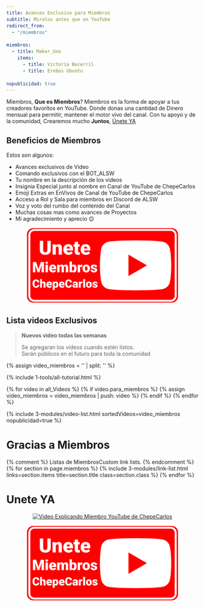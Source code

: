 ```yaml
---
title: Avances Exclusivo para Miembros
subtitle: Miralos antes que en YouTube
redirect_from:
  - "/miembros"

miembros:
  - title: Maker_Uno
    items:
      - title: Victoria Becerril
      - title: Erebos Ubuntu

nopublicidad: true
---
```


Miembros, **Que es Miembros**? Miembros es la forma de apoyar a tus creadores favoritos en YouTube. Donde donas una cantidad de Dinero mensual para permitir, mantener el motor vivo del canal. Con tu apoyo y de la comunidad, Crearemos mucho **Juntos**, [Únete YA](https://www.youtube.com/alswnet/join)

## Beneficios de Miembros

Estos son algunos:

- Avances exclusivos de Video
- Comando exclusivos con el BOT_ALSW
- Tu nombre en la descripción de los videos
- Insignia Especial junto al nombre en Canal de YouTube de ChepeCarlos
- Emoji Extras en EnVivos de Canal de YouTube de ChepeCarlos
- Acceso a Rol y Sala para miembros en Discord de ALSW
- Voz y voto del rumbo del contenido del Canal
- Muchas cosas mas como avances de Proyectos
- Mi agradecimiento y aprecio 😉

<p style="display: flex; justify-content: center;"> 
  <a href="https://www.youtube.com/alswnet/join">
    <img style="max-width: 25rem;" alt="Miembro YouTube de ChepeCarlos" src="/assets/images/miembro_youtube.png">
  </a>
</p>

## Lista videos Exclusivos

> **Nuevos video todas las semanas**
>
> Se agregaran los videos cuando estén listos.  
> Serán públicos en el futuro para toda la comunidad

{% assign video_miembros = '' | split: '' %}

{% include 1-tools/all-tutorial.html %}

{% for video in all_Videos %}
{% if video.para_miembros %}
{% assign video_miembros = video_miembros | push: video %}
{% endif %}
{% endfor %}

{% include 3-modules/video-list.html sortedVideos=video_miembros nopublicidad=true %}

# Gracias a Miembros

{% comment %} Listas de MiembrosCustom link lists. {% endcomment %}
{% for section in page.miembros %}
{% include 3-modules/link-list.html links=section.items title=section.title class=section.class %}
{% endfor %}

# Unete YA

<p style="display: flex; justify-content: center;"> 
  <a href="https://www.youtube.com/alswnet/join">
    <img alt="Video Explicando Miembro YouTube de ChepeCarlos" src="https://i3.ytimg.com/vi/OkeQj6m_FZ8/mqdefault.jpg">
  </a>
</p>

<p style="display: flex; justify-content: center;"> 
  <a href="https://www.youtube.com/alswnet/join">
    <img style="max-width: 25rem;"  alt="Miembro YouTube de ChepeCarlos" src="/assets/images/miembro_youtube.png">
  </a>
</p>
